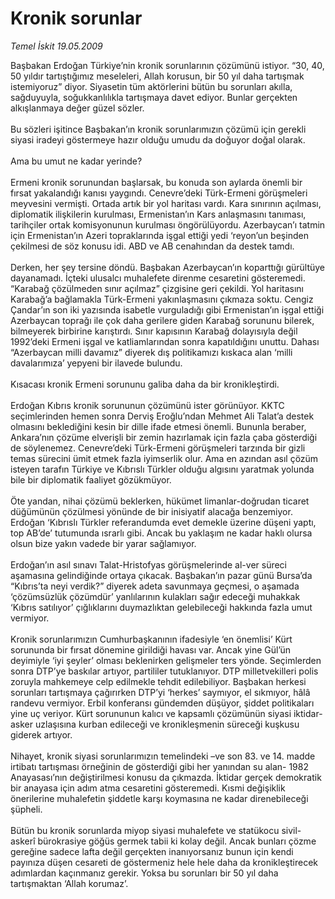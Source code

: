 # Kronik sorunlar

*Temel İskit 19.05.2009*

<div class="taraf_structure_2col_1zq">
<div class="margen_n">



 <p>Başbakan Erdoğan Türkiye’nin kronik sorunlarının çözümünü istiyor. “30, 40, 50 yıldır tartıştığımız meseleleri, Allah korusun, bir 50 yıl daha tartışmak istemiyoruz” diyor. Siyasetin tüm aktörlerini bütün bu sorunları akılla, sağduyuyla, soğukkanlılıkla tartışmaya davet ediyor. Bunlar gerçekten alkışlanmaya değer güzel sözler. <br/><br/>Bu sözleri işitince Başbakan’ın kronik sorunlarımızın çözümü için gerekli siyasi iradeyi göstermeye hazır olduğu umudu da doğuyor doğal olarak. <br/><br/>Ama bu umut ne kadar yerinde? <br/><br/>Ermeni kronik sorunundan başlarsak, bu konuda son aylarda önemli bir fırsat yakalandığı kanısı yaygındı. Cenevre’deki Türk-Ermeni görüşmeleri meyvesini vermişti. Ortada artık bir yol haritası vardı. Kara sınırının açılması, diplomatik ilişkilerin kurulması, Ermenistan’ın Kars anlaşmasını tanıması, tarihçiler ortak komisyonunun kurulması öngörülüyordu. Azerbaycan’ı tatmin için Ermenistan’ın Azeri topraklarında işgal ettiği yedi ‘reyon’un beşinden çekilmesi de söz konusu idi. ABD ve AB cenahından da destek tamdı. <br/><br/>Derken, her şey tersine döndü. Başbakan Azerbaycan’ın koparttığı gürültüye dayanamadı. İçteki ulusalcı muhalefete direnme cesaretini gösteremedi. “Karabağ çözülmeden sınır açılmaz” çizgisine geri çekildi. Yol haritasını Karabağ’a bağlamakla Türk-Ermeni yakınlaşmasını çıkmaza soktu. Cengiz Çandar’ın son iki yazısında isabetle vurguladığı gibi Ermenistan’ın işgal ettiği Azerbaycan toprağı ile çok daha gerilere giden Karabağ sorununu bilerek, bilmeyerek birbirine karıştırdı. Sınır kapısının Karabağ dolayısıyla değil 1992’deki Ermeni işgal ve katliamlarından sonra kapatıldığını unuttu. Dahası “Azerbaycan milli davamız” diyerek dış politikamızı kıskaca alan ‘milli davalarımıza’ yepyeni bir ilavede bulundu. <br/><br/>Kısacası kronik Ermeni sorununu galiba daha da bir kronikleştirdi. <br/><br/>Erdoğan Kıbrıs kronik sorununun çözümünü ister görünüyor. KKTC seçimlerinden hemen sonra Derviş Eroğlu’ndan Mehmet Ali Talat’a destek olmasını beklediğini kesin bir dille ifade etmesi önemli. Bununla beraber, Ankara’nın çözüme elverişli bir zemin hazırlamak için fazla çaba gösterdiği de söylenemez. Cenevre’deki Türk-Ermeni görüşmeleri tarzında bir gizli temas sürecini ümit etmek fazla iyimserlik olur. Ama en azından asıl çözüm isteyen tarafın Türkiye ve Kıbrıslı Türkler olduğu algısını yaratmak yolunda bile bir diplomatik faaliyet gözükmüyor. <br/><br/>Öte yandan, nihai çözümü beklerken, hükümet limanlar-doğrudan ticaret düğümünün çözülmesi yönünde de bir inisiyatif alacağa benzemiyor. Erdoğan ‘Kıbrıslı Türkler referandumda evet demekle üzerine düşeni yaptı, top AB’de’ tutumunda ısrarlı gibi. Ancak bu yaklaşım ne kadar haklı olursa olsun bize yakın vadede bir yarar sağlamıyor. <br/><br/>Erdoğan’ın asıl sınavı Talat-Hristofyas görüşmelerinde al-ver süreci aşamasına gelindiğinde ortaya çıkacak. Başbakan’ın pazar günü Bursa’da “Kıbrıs’ta neyi verdik?” diyerek adeta savunmaya geçmesi, o aşamada ‘çözümsüzlük çözümdür’ yanlılarının kulakları sağır edeceği muhakkak ‘Kıbrıs satılıyor’ çığlıklarını duymazlıktan gelebileceği hakkında fazla umut vermiyor. <br/><br/>Kronik sorunlarımızın Cumhurbaşkanının ifadesiyle ‘en önemlisi’ Kürt sorununda bir fırsat dönemine girildiği havası var. Ancak yine Gül’ün deyimiyle ‘iyi şeyler’ olması beklenirken gelişmeler ters yönde. Seçimlerden sonra DTP’ye baskılar artıyor, partililer tutuklanıyor. DTP milletvekilleri polis zoruyla mahkemeye celp edilmekle tehdit edilebiliyor. Başbakan herkesi sorunları tartışmaya çağırırken DTP’yi ‘herkes’ saymıyor, el sıkmıyor, hâlâ randevu vermiyor. Erbil konferansı gündemden düşüyor, şiddet politikaları yine uç veriyor. Kürt sorununun kalıcı ve kapsamlı çözümünün siyasi iktidar-asker uzlaşısına kurban edileceği ve kronikleşmenin süreceği kuşkusu giderek artıyor. <br/><br/>Nihayet, kronik siyasi sorunlarımızın temelindeki –ve son 83. ve 14. madde irtibatı tartışması örneğinin de gösterdiği gibi her yanından su alan- 1982 Anayasası’nın değiştirilmesi konusu da çıkmazda. İktidar gerçek demokratik bir anayasa için adım atma cesaretini gösteremedi. Kısmi değişiklik önerilerine muhalefetin şiddetle karşı koymasına ne kadar direnebileceği şüpheli.<br/><br/>Bütün bu kronik sorunlarda miyop siyasi muhalefete ve statükocu sivil-askerî bürokrasiye göğüs germek tabii ki kolay değil. Ancak bunları çözme gereğine sadece lafta değil gerçekten inanıyorsanız bunun için kendi payınıza düşen cesareti de göstermeniz hele hele daha da kronikleştirecek adımlardan kaçınmanız gerekir. Yoksa bu sorunları bir 50 yıl daha tartışmaktan ‘Allah korumaz’.</p>
<br/>
<br/>
<br/>



<br/>


<div id="taraf_not">
</div>

</div>


</div>

